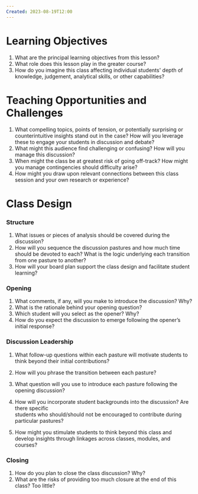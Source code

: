 ```yaml
---
Created: 2023-08-19T12:00
---
```

# Learning Objectives

1. What are the principal learning objectives from this lesson?
2. What role does this lesson play in the greater course?
3. How do you imagine this class affecting individual students' depth of knowledge, judgement, analytical skills, or other capabilities?

# Teaching Opportunities and Challenges

1. What compelling topics, points of tension, or potentially surprising or counterintuitive insights stand out in the case? How will you leverage these to engage your students in discussion and debate?
2. What might this audience find challenging or confusing? How will you manage this discussion?
3. When might the class be at greatest risk of going off-track? How might you manage contingencies should difficulty arise?
4. How might you draw upon relevant connections between this class session and your own research or experience?

# Class Design

### Structure

1. What issues or pieces of analysis should be covered during the discussion?
2. How will you sequence the discussion pastures and how much time should be devoted to each? What is the logic underlying each transition from one pasture to another?
3. How will your board plan support the class design and facilitate student learning?

### Opening

1. What comments, if any, will you make to introduce the discussion? Why?
2. What is the rationale behind your opening question?
3. Which student will you select as the opener? Why?
4. How do you expect the discussion to emerge following the opener’s initial response?

### Discussion Leadership

1. What follow-up questions within each pasture will motivate students to think beyond their initial contributions?
2. How will you phrase the transition between each pasture?
3. What question will you use to introduce each pasture following the opening discussion?
4. How will you incorporate student backgrounds into the discussion? Are there specific  
    students who should/should not be encouraged to contribute during particular pastures?  
    
5. How might you stimulate students to think beyond this class and develop insights through linkages across classes, modules, and courses?

### Closing

1. How do you plan to close the class discussion? Why?
2. What are the risks of providing too much closure at the end of this class? Too little?